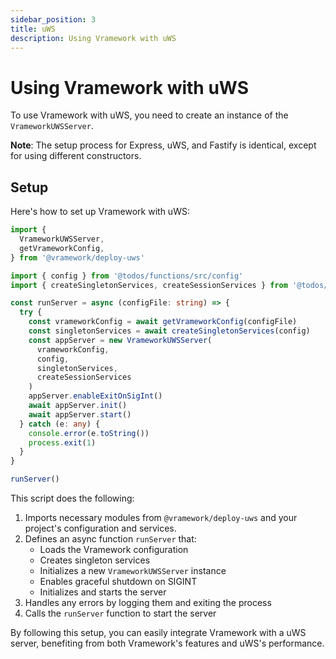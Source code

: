 ```yaml
---
sidebar_position: 3
title: uWS
description: Using Vramework with uWS
---
```


# Using Vramework with uWS

To use Vramework with uWS, you need to create an instance of the `VrameworkUWSServer`.

**Note**: The setup process for Express, uWS, and Fastify is identical, except for using different constructors.

## Setup

Here's how to set up Vramework with uWS:

```typescript
import {
  VrameworkUWSServer,
  getVrameworkConfig,
} from '@vramework/deploy-uws'

import { config } from '@todos/functions/src/config'
import { createSingletonServices, createSessionServices } from '@todos/functions/src/services'

const runServer = async (configFile: string) => {
  try {
    const vrameworkConfig = await getVrameworkConfig(configFile)
    const singletonServices = await createSingletonServices(config)
    const appServer = new VrameworkUWSServer(
      vrameworkConfig,
      config,
      singletonServices,
      createSessionServices
    )
    appServer.enableExitOnSigInt()
    await appServer.init()
    await appServer.start()
  } catch (e: any) {
    console.error(e.toString())
    process.exit(1)
  }
}

runServer()
```

This script does the following:

1. Imports necessary modules from `@vramework/deploy-uws` and your project's configuration and services.
2. Defines an async function `runServer` that:
   - Loads the Vramework configuration
   - Creates singleton services
   - Initializes a new `VrameworkUWSServer` instance
   - Enables graceful shutdown on SIGINT
   - Initializes and starts the server
3. Handles any errors by logging them and exiting the process
4. Calls the `runServer` function to start the server

By following this setup, you can easily integrate Vramework with a uWS server, benefiting from both Vramework's features and uWS's performance.